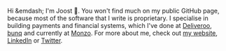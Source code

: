 Hi &emdash; I'm Joost 👋. You won't find much on my public GitHub page, because most of the software that I write is proprietary. I specialise in building payments and financial systems, which I've done at [Deliveroo](https://github.com/deliveroo), [bunq](https://github.com/bunq) and currently at [Monzo](https://github.com/monzo/). For more about me, check out [my website](http://joosto.github.io/), [LinkedIn](https://www.linkedin.com/in/joost-van-oorschot-852aa296/) or [Twitter](https://twitter.com/Joost_vOorschot).
